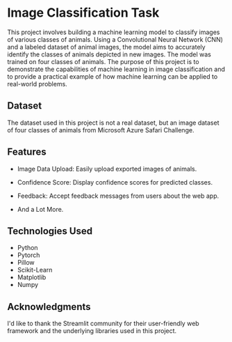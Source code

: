 
# Image Classification Task

This project involves building a machine learning model to classify images of various classes of animals. Using a Convolutional Neural Network (CNN) and a labeled dataset of animal images, the model aims to accurately identify the classes of animals depicted in new images. The model was trained on four classes of animals. The purpose of this project is to demonstrate the capabilities of machine learning in image classification and to provide a practical example of how machine learning can be applied to real-world problems. 


## Dataset

The dataset used in this project is not a real dataset, but an image dataset of four classes of animals from Microsoft Azure Safari Challenge. 


## Features
- Image Data Upload: Easily upload exported images of animals.

- Confidence Score: Display confidence scores for predicted classes.

- Feedback: Accept feedback messages from users about the web app.

- And a Lot More.


## Technologies Used
- Python
- Pytorch
- Pillow
- Scikit-Learn
- Matplotlib
- Numpy


## Acknowledgments
I'd like to thank the Streamlit community for their user-friendly web framework and the underlying libraries used in this project.
